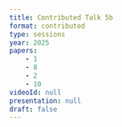 ```yaml
---
title: Contributed Talk 5b
format: contributed
type: sessions
year: 2025
papers:
    - 1
    - 8
    - 2
    - 10
videoId: null
presentation: null
draft: false
---
```

